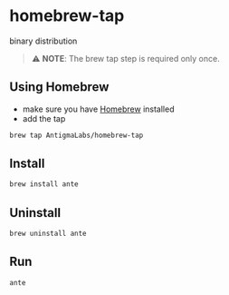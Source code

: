 # homebrew-tap
binary distribution

> ⚠️ **NOTE**: The brew tap step is required only once.

## Using Homebrew
- make sure you have [Homebrew](https://brew.sh/) installed
- add the tap
```sh
brew tap AntigmaLabs/homebrew-tap
```

## Install
```sh
brew install ante
```

## Uninstall
```sh
brew uninstall ante
```
## Run
```sh
ante
```